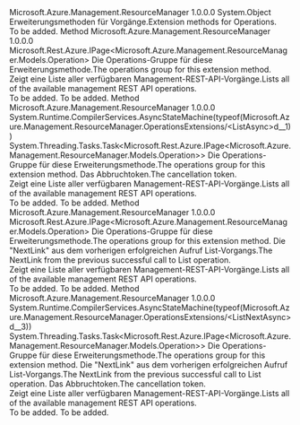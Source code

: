 <Type Name="OperationsExtensions" FullName="Microsoft.Azure.Management.ResourceManager.OperationsExtensions">
  <TypeSignature Language="C#" Value="public static class OperationsExtensions" />
  <TypeSignature Language="ILAsm" Value=".class public auto ansi abstract sealed beforefieldinit OperationsExtensions extends System.Object" />
  <TypeSignature Language="DocId" Value="T:Microsoft.Azure.Management.ResourceManager.OperationsExtensions" />
  <TypeSignature Language="VB.NET" Value="Public Module OperationsExtensions" />
  <TypeSignature Language="F#" Value="type OperationsExtensions = class" />
  <AssemblyInfo>
    <AssemblyName>Microsoft.Azure.Management.ResourceManager</AssemblyName>
    <AssemblyVersion>1.0.0.0</AssemblyVersion>
  </AssemblyInfo>
  <Base>
    <BaseTypeName>System.Object</BaseTypeName>
  </Base>
  <Interfaces />
  <Docs>
    <summary>
            <span data-ttu-id="57f72-101">Erweiterungsmethoden für Vorgänge.</span><span class="sxs-lookup"><span data-stu-id="57f72-101">Extension methods for Operations.</span></span>
            </summary>
    <remarks>To be added.</remarks>
  </Docs>
  <Members>
    <Member MemberName="List">
      <MemberSignature Language="C#" Value="public static Microsoft.Rest.Azure.IPage&lt;Microsoft.Azure.Management.ResourceManager.Models.Operation&gt; List (this Microsoft.Azure.Management.ResourceManager.IOperations operations);" />
      <MemberSignature Language="ILAsm" Value=".method public static hidebysig class Microsoft.Rest.Azure.IPage`1&lt;class Microsoft.Azure.Management.ResourceManager.Models.Operation&gt; List(class Microsoft.Azure.Management.ResourceManager.IOperations operations) cil managed" />
      <MemberSignature Language="DocId" Value="M:Microsoft.Azure.Management.ResourceManager.OperationsExtensions.List(Microsoft.Azure.Management.ResourceManager.IOperations)" />
      <MemberSignature Language="VB.NET" Value="&lt;Extension()&gt;&#xA;Public Function List (operations As IOperations) As IPage(Of Operation)" />
      <MemberSignature Language="F#" Value="static member List : Microsoft.Azure.Management.ResourceManager.IOperations -&gt; Microsoft.Rest.Azure.IPage&lt;Microsoft.Azure.Management.ResourceManager.Models.Operation&gt;" Usage="Microsoft.Azure.Management.ResourceManager.OperationsExtensions.List operations" />
      <MemberType>Method</MemberType>
      <AssemblyInfo>
        <AssemblyName>Microsoft.Azure.Management.ResourceManager</AssemblyName>
        <AssemblyVersion>1.0.0.0</AssemblyVersion>
      </AssemblyInfo>
      <ReturnValue>
        <ReturnType>Microsoft.Rest.Azure.IPage&lt;Microsoft.Azure.Management.ResourceManager.Models.Operation&gt;</ReturnType>
      </ReturnValue>
      <Parameters>
        <Parameter Name="operations" Type="Microsoft.Azure.Management.ResourceManager.IOperations" RefType="this" />
      </Parameters>
      <Docs>
        <param name="operations">
            <span data-ttu-id="57f72-102">Die Operations-Gruppe für diese Erweiterungsmethode.</span><span class="sxs-lookup"><span data-stu-id="57f72-102">The operations group for this extension method.</span></span>
            </param>
        <summary>
            <span data-ttu-id="57f72-103">Zeigt eine Liste aller verfügbaren Management-REST-API-Vorgänge.</span><span class="sxs-lookup"><span data-stu-id="57f72-103">Lists all of the available management REST API operations.</span></span>
            </summary>
        <returns>To be added.</returns>
        <remarks>To be added.</remarks>
      </Docs>
    </Member>
    <Member MemberName="ListAsync">
      <MemberSignature Language="C#" Value="public static System.Threading.Tasks.Task&lt;Microsoft.Rest.Azure.IPage&lt;Microsoft.Azure.Management.ResourceManager.Models.Operation&gt;&gt; ListAsync (this Microsoft.Azure.Management.ResourceManager.IOperations operations, System.Threading.CancellationToken cancellationToken = null);" />
      <MemberSignature Language="ILAsm" Value=".method public static hidebysig class System.Threading.Tasks.Task`1&lt;class Microsoft.Rest.Azure.IPage`1&lt;class Microsoft.Azure.Management.ResourceManager.Models.Operation&gt;&gt; ListAsync(class Microsoft.Azure.Management.ResourceManager.IOperations operations, valuetype System.Threading.CancellationToken cancellationToken) cil managed" />
      <MemberSignature Language="DocId" Value="M:Microsoft.Azure.Management.ResourceManager.OperationsExtensions.ListAsync(Microsoft.Azure.Management.ResourceManager.IOperations,System.Threading.CancellationToken)" />
      <MemberSignature Language="F#" Value="static member ListAsync : Microsoft.Azure.Management.ResourceManager.IOperations * System.Threading.CancellationToken -&gt; System.Threading.Tasks.Task&lt;Microsoft.Rest.Azure.IPage&lt;Microsoft.Azure.Management.ResourceManager.Models.Operation&gt;&gt;" Usage="Microsoft.Azure.Management.ResourceManager.OperationsExtensions.ListAsync (operations, cancellationToken)" />
      <MemberType>Method</MemberType>
      <AssemblyInfo>
        <AssemblyName>Microsoft.Azure.Management.ResourceManager</AssemblyName>
        <AssemblyVersion>1.0.0.0</AssemblyVersion>
      </AssemblyInfo>
      <Attributes>
        <Attribute>
          <AttributeName>System.Runtime.CompilerServices.AsyncStateMachine(typeof(Microsoft.Azure.Management.ResourceManager.OperationsExtensions/&lt;ListAsync&gt;d__1))</AttributeName>
        </Attribute>
      </Attributes>
      <ReturnValue>
        <ReturnType>System.Threading.Tasks.Task&lt;Microsoft.Rest.Azure.IPage&lt;Microsoft.Azure.Management.ResourceManager.Models.Operation&gt;&gt;</ReturnType>
      </ReturnValue>
      <Parameters>
        <Parameter Name="operations" Type="Microsoft.Azure.Management.ResourceManager.IOperations" RefType="this" />
        <Parameter Name="cancellationToken" Type="System.Threading.CancellationToken" />
      </Parameters>
      <Docs>
        <param name="operations">
            <span data-ttu-id="57f72-104">Die Operations-Gruppe für diese Erweiterungsmethode.</span><span class="sxs-lookup"><span data-stu-id="57f72-104">The operations group for this extension method.</span></span>
            </param>
        <param name="cancellationToken">
            <span data-ttu-id="57f72-105">Das Abbruchtoken.</span><span class="sxs-lookup"><span data-stu-id="57f72-105">The cancellation token.</span></span>
            </param>
        <summary>
            <span data-ttu-id="57f72-106">Zeigt eine Liste aller verfügbaren Management-REST-API-Vorgänge.</span><span class="sxs-lookup"><span data-stu-id="57f72-106">Lists all of the available management REST API operations.</span></span>
            </summary>
        <returns>To be added.</returns>
        <remarks>To be added.</remarks>
      </Docs>
    </Member>
    <Member MemberName="ListNext">
      <MemberSignature Language="C#" Value="public static Microsoft.Rest.Azure.IPage&lt;Microsoft.Azure.Management.ResourceManager.Models.Operation&gt; ListNext (this Microsoft.Azure.Management.ResourceManager.IOperations operations, string nextPageLink);" />
      <MemberSignature Language="ILAsm" Value=".method public static hidebysig class Microsoft.Rest.Azure.IPage`1&lt;class Microsoft.Azure.Management.ResourceManager.Models.Operation&gt; ListNext(class Microsoft.Azure.Management.ResourceManager.IOperations operations, string nextPageLink) cil managed" />
      <MemberSignature Language="DocId" Value="M:Microsoft.Azure.Management.ResourceManager.OperationsExtensions.ListNext(Microsoft.Azure.Management.ResourceManager.IOperations,System.String)" />
      <MemberSignature Language="VB.NET" Value="&lt;Extension()&gt;&#xA;Public Function ListNext (operations As IOperations, nextPageLink As String) As IPage(Of Operation)" />
      <MemberSignature Language="F#" Value="static member ListNext : Microsoft.Azure.Management.ResourceManager.IOperations * string -&gt; Microsoft.Rest.Azure.IPage&lt;Microsoft.Azure.Management.ResourceManager.Models.Operation&gt;" Usage="Microsoft.Azure.Management.ResourceManager.OperationsExtensions.ListNext (operations, nextPageLink)" />
      <MemberType>Method</MemberType>
      <AssemblyInfo>
        <AssemblyName>Microsoft.Azure.Management.ResourceManager</AssemblyName>
        <AssemblyVersion>1.0.0.0</AssemblyVersion>
      </AssemblyInfo>
      <ReturnValue>
        <ReturnType>Microsoft.Rest.Azure.IPage&lt;Microsoft.Azure.Management.ResourceManager.Models.Operation&gt;</ReturnType>
      </ReturnValue>
      <Parameters>
        <Parameter Name="operations" Type="Microsoft.Azure.Management.ResourceManager.IOperations" RefType="this" />
        <Parameter Name="nextPageLink" Type="System.String" />
      </Parameters>
      <Docs>
        <param name="operations">
            <span data-ttu-id="57f72-107">Die Operations-Gruppe für diese Erweiterungsmethode.</span><span class="sxs-lookup"><span data-stu-id="57f72-107">The operations group for this extension method.</span></span>
            </param>
        <param name="nextPageLink">
            <span data-ttu-id="57f72-108">Die "NextLink" aus dem vorherigen erfolgreichen Aufruf List-Vorgangs.</span><span class="sxs-lookup"><span data-stu-id="57f72-108">The NextLink from the previous successful call to List operation.</span></span>
            </param>
        <summary>
            <span data-ttu-id="57f72-109">Zeigt eine Liste aller verfügbaren Management-REST-API-Vorgänge.</span><span class="sxs-lookup"><span data-stu-id="57f72-109">Lists all of the available management REST API operations.</span></span>
            </summary>
        <returns>To be added.</returns>
        <remarks>To be added.</remarks>
      </Docs>
    </Member>
    <Member MemberName="ListNextAsync">
      <MemberSignature Language="C#" Value="public static System.Threading.Tasks.Task&lt;Microsoft.Rest.Azure.IPage&lt;Microsoft.Azure.Management.ResourceManager.Models.Operation&gt;&gt; ListNextAsync (this Microsoft.Azure.Management.ResourceManager.IOperations operations, string nextPageLink, System.Threading.CancellationToken cancellationToken = null);" />
      <MemberSignature Language="ILAsm" Value=".method public static hidebysig class System.Threading.Tasks.Task`1&lt;class Microsoft.Rest.Azure.IPage`1&lt;class Microsoft.Azure.Management.ResourceManager.Models.Operation&gt;&gt; ListNextAsync(class Microsoft.Azure.Management.ResourceManager.IOperations operations, string nextPageLink, valuetype System.Threading.CancellationToken cancellationToken) cil managed" />
      <MemberSignature Language="DocId" Value="M:Microsoft.Azure.Management.ResourceManager.OperationsExtensions.ListNextAsync(Microsoft.Azure.Management.ResourceManager.IOperations,System.String,System.Threading.CancellationToken)" />
      <MemberSignature Language="F#" Value="static member ListNextAsync : Microsoft.Azure.Management.ResourceManager.IOperations * string * System.Threading.CancellationToken -&gt; System.Threading.Tasks.Task&lt;Microsoft.Rest.Azure.IPage&lt;Microsoft.Azure.Management.ResourceManager.Models.Operation&gt;&gt;" Usage="Microsoft.Azure.Management.ResourceManager.OperationsExtensions.ListNextAsync (operations, nextPageLink, cancellationToken)" />
      <MemberType>Method</MemberType>
      <AssemblyInfo>
        <AssemblyName>Microsoft.Azure.Management.ResourceManager</AssemblyName>
        <AssemblyVersion>1.0.0.0</AssemblyVersion>
      </AssemblyInfo>
      <Attributes>
        <Attribute>
          <AttributeName>System.Runtime.CompilerServices.AsyncStateMachine(typeof(Microsoft.Azure.Management.ResourceManager.OperationsExtensions/&lt;ListNextAsync&gt;d__3))</AttributeName>
        </Attribute>
      </Attributes>
      <ReturnValue>
        <ReturnType>System.Threading.Tasks.Task&lt;Microsoft.Rest.Azure.IPage&lt;Microsoft.Azure.Management.ResourceManager.Models.Operation&gt;&gt;</ReturnType>
      </ReturnValue>
      <Parameters>
        <Parameter Name="operations" Type="Microsoft.Azure.Management.ResourceManager.IOperations" RefType="this" />
        <Parameter Name="nextPageLink" Type="System.String" />
        <Parameter Name="cancellationToken" Type="System.Threading.CancellationToken" />
      </Parameters>
      <Docs>
        <param name="operations">
            <span data-ttu-id="57f72-110">Die Operations-Gruppe für diese Erweiterungsmethode.</span><span class="sxs-lookup"><span data-stu-id="57f72-110">The operations group for this extension method.</span></span>
            </param>
        <param name="nextPageLink">
            <span data-ttu-id="57f72-111">Die "NextLink" aus dem vorherigen erfolgreichen Aufruf List-Vorgangs.</span><span class="sxs-lookup"><span data-stu-id="57f72-111">The NextLink from the previous successful call to List operation.</span></span>
            </param>
        <param name="cancellationToken">
            <span data-ttu-id="57f72-112">Das Abbruchtoken.</span><span class="sxs-lookup"><span data-stu-id="57f72-112">The cancellation token.</span></span>
            </param>
        <summary>
            <span data-ttu-id="57f72-113">Zeigt eine Liste aller verfügbaren Management-REST-API-Vorgänge.</span><span class="sxs-lookup"><span data-stu-id="57f72-113">Lists all of the available management REST API operations.</span></span>
            </summary>
        <returns>To be added.</returns>
        <remarks>To be added.</remarks>
      </Docs>
    </Member>
  </Members>
</Type>